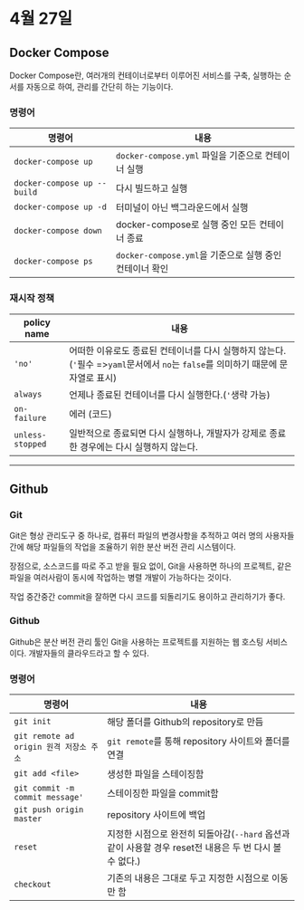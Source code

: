 # 4월 27일

## Docker Compose

Docker Compose란, 여러개의 컨테이너로부터 이루어진 서비스를 구축, 실행하는 순서를 자동으로 하여, 관리를 간단히 하는 기능이다.

### 명령어

|명령어|내용|
|-|-|
|`docker-compose up`|`docker-compose.yml` 파일을 기준으로 컨테이너 실행|
|`docker-compose up --build`|다시 빌드하고 실행|
|`docker-compose up -d`|터미널이 아닌 백그라운드에서 실행|
|`docker-compose down`|docker-compose로 실행 중인 모든 컨테이너 종료|
|`docker-compose ps`|`docker-compose.yml`을 기준으로 실행 중인 컨테이너 확인|


### 재시작 정책

|policy name|내용|
|-|-|
|`'no'`|어떠한 이유로도 종료된 컨테이너를 다시 실행하지 않는다.(`'`필수 =>`yaml`문서에서 `no`는 `false`를 의미하기 때문에 문자열로 표시)|
|`always`|언제나 종료된 컨테이너를 다시 실행한다.(`'`생략 가능)
|`on-failure`|에러 (코드)|
|`unless-stopped`|일반적으로 종료되면 다시 실행하나, 개발자가 강제로 종료한 경우에는 다시 실행하지 않는다.|

---
## Github

### Git 
Git은 형상 관리도구 중 하나로, 컴퓨터 파일의 변경사항을 추적하고 여러 명의 사용자들 간에 해당 파일들의 작업을 조율하기 위한 분산 버전 관리 시스템이다.

장점으로, 소스코드를 따로 주고 받을 필요 없이, Git을 사용하면 하나의 프로젝트, 같은 파일을 여러사람이 동시에 작업하는 병렬 개발이 가능하다는 것이다.

작업 중간중간 commit을 잘하면 다시 코드를 되돌리기도 용이하고 관리하기가 좋다.

### Github
Github은 분산 버전 관리 툴인 Git을 사용하는 프로젝트를 지원하는 웹 호스팅 서비스이다. 개발자들의 클라우드라고 할 수 있다.

### 명령어

|명령어|내용|
|-|-|
|`git init`|해당 폴더를 Github의 repository로 만듬|
|`git remote ad origin 원격 저장소 주소`|`git remote`를 통해 repository 사이트와 폴더를 연결|
|`git add <file>` | 생성한 파일을 스테이징함|
|`git commit -m commit message'`| 스테이징한 파일을 commit함|
|`git push origin master`|repository 사이트에 백업|
|`reset`| 지정한 시점으로 완전히 되돌아감(`--hard` 옵션과 같이 사용할 경우 reset전 내용은 두 번 다시 볼 수 없다.)|
|`checkout`| 기존의 내용은 그대로 두고 지정한 시점으로 이동만 함|